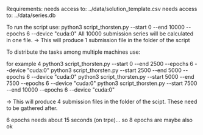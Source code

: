 Requirements:
needs access to: ../data/solution_template.csv
needs access to: ../data/series.db

To run the script use:
python3 script_thorsten.py --start 0 --end 10000 --epochs 6 --device "cuda:0"
All 10000 submission series will be calculated in one file. 
-> This will produce 1 submission file in the folder of the script

To distribute the tasks among multiple machines use:

for example 4
python3 script_thorsten.py --start 0 --end 2500 --epochs 6 --device "cuda:0"
python3 script_thorsten.py --start 2500 --end 5000 --epochs 6 --device "cuda:0"
python3 script_thorsten.py --start 5000 --end 7500 --epochs 6 --device "cuda:0"
python3 script_thorsten.py --start 7500 --end 10000 --epochs 6 --device "cuda:0"

-> This will produce 4 submission files in the folder of the scipt. These need to be gathered after.

6 epochs needs about 15 seconds (on trpe)... so 8 epochs are maybe also ok
